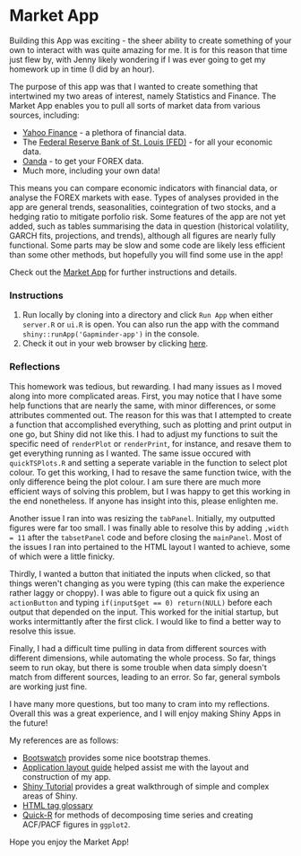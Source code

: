 Market App
===========

Building this App was exciting - the sheer ability to create something of your own to interact with was quite amazing for me. It is for this reason that time just flew by, with Jenny likely wondering if I was ever going to get my homework up in time (I did by an hour).

The purpose of this app was that I wanted to create something that intertwined my two areas of interest, namely Statistics and Finance. The Market App enables you to pull all sorts of market data from various sources, including:

* [Yahoo Finance](https://ca.finance.yahoo.com/) - a plethora of financial data.
* The [Federal Reserve Bank of St. Louis (FED)](http://research.stlouisfed.org/fred2/) - for all your economic data.
* [Oanda](http://www.oanda.com/) - to get your FOREX data.
* Much more, including your own data!

This means you can compare economic indicators with financial data, or analyse the FOREX markets with ease. Types of analyses provided in the app are general trends, seasonalities, cointegration of two stocks, and a hedging ratio to mitigate porfolio risk. Some features of the app are not yet added, such as tables summarising the data in question (historical volatility, GARCH fits, projections, and trends), although all figures are nearly fully functional. Some parts may be slow and some code are likely less efficient than some other methods, but hopefully you will find some use in the app!

Check out the [Market App](https://dustin21.shinyapps.io/MarketApp/) for further instructions and details.

### Instructions

1. Run locally by cloning into a directory and click `Run App` when either `server.R` or `ui.R` is open. You can also run the app with the command `shiny::runApp('Gapminder-app')`  in the console.
2. Check it out in your web browser by clicking [here](https://dustin21.shinyapps.io/MarketApp/).

### Reflections
This homework was tedious, but rewarding. I had many issues as I moved along into more complicated areas. First, you may notice that I have some help functions that are nearly the same, with minor differences, or some attributes commented out. The reason for this was that I attempted to create a function that accomplished everything, such as plotting and print output in one go, but Shiny did not like this. I had to adjust my functions to suit the specific need of `renderPlot` or `renderPrint`, for instance, and resave them to get everything running as I wanted. The same issue occured with `quickTSPlots.R` and setting a seperate variable in the function to select plot colour. To get this working, I had to resave the same function twice, with the only difference being the plot colour. I am sure there are much more efficient ways of solving this problem, but I was happy to get this working in the end nonetheless. If anyone has insight into this, please enlighten me.

Another issue I ran into was resizing the `tabPanel`. Initially, my outputted figures were far too small. I was finally able to resolve this by adding `,width = 11` after the `tabsetPanel` code and before closing the `mainPanel`. Most of the issues I ran into pertained to the HTML layout I wanted to achieve, some of which were a little finicky.

Thirdly, I wanted a button that initiated the inputs when clicked, so that things weren't changing as you were typing (this can make the experience rather laggy or choppy). I was able to figure out a quick fix using an `actionButton` and typing `if(input$get == 0) return(NULL)` before each output that depended on the input. This worked for the initial startup, but works intermittantly after the first click. I would like to find a better way to resolve this issue.

Finally, I had a difficult time pulling in data from different sources with different dimensions, while automating the whole process. So far, things seem to run okay, but there is some trouble when data simply doesn't match from different sources, leading to an error. So far, general symbols are working just fine.

I have many more questions, but too many to cram into my reflections. Overall this was a great experience, and I will enjoy making Shiny Apps in the future!

My references are as follows:

* [Bootswatch](http://bootswatch.com/) provides some nice bootstrap themes.
* [Application layout guide](http://shiny.rstudio.com/articles/layout-guide.html) helped assist me with the layout and construction of my app.
* [Shiny Tutorial](http://shiny.rstudio.com/tutorial/lesson1/) provides a great walkthrough of simple and complex areas of Shiny.
* [HTML tag glossary](http://shiny.rstudio.com/articles/tag-glossary.html)
* [Quick-R](http://www.statmethods.net/advstats/timeseries.html) for methods of decomposing time series and creating ACF/PACF figures in `ggplot2`.

Hope you enjoy the Market App!